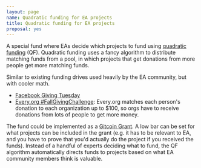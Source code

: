 ```yaml
---
layout: page
name: Quadratic funding for EA projects
title: Quadratic funding for EA projects
proposal: yes
---
```


A special fund where EAs decide which projects to fund using [quadratic funding](https://www.radicalxchange.org/concepts/quadratic-funding/) (QF). Quadratic funding uses a fancy algorithm to distribute matching funds from a pool, in which projects that get donations from more people get more matching funds.

Similar to existing funding drives used heavily by the EA community, but with cooler math.
- [Facebook Giving Tuesday](https://www.facebook.com/help/332488213787105)
- [Every.org #FallGivingChallenge](https://blog.every.org/fall-giving-challenge/): Every.org matches each person's donation to each organization up to $100, so orgs have to receive donations from lots of people to get more money.

The fund could be implemented as a [Gitcoin Grant](https://gitcoin.co/grants/). A low bar can be set for what projects can be included in the grant (e.g. it has to be relevant to EA, and you have to prove that you'd actually do the project if you received the funds). Instead of a handful of experts deciding what to fund, the QF algorithm automatically directs funds to projects based on what EA community members think is valuable.
